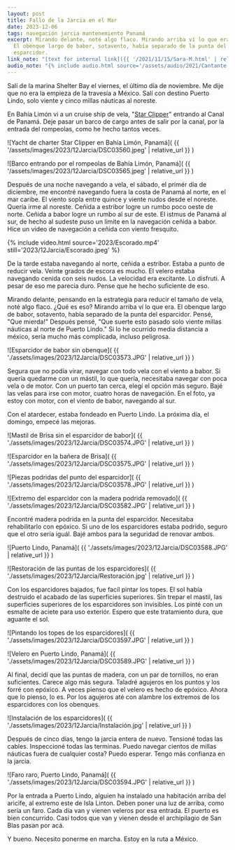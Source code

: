 ```yaml
---
layout: post
title: Fallo de la Jarcia en el Mar
date: 2023-12-06
tags: navegación jarcia mantenemiento Panamá
excerpt: Mirando delante, noté algo flaco. Mirando arriba ví lo que era.
  El obenque largo de babor, sotavento, había separado de la punta del
  esparcidor.
link_note: "[text for internal link]({{ '/2021/11/15/Sara-M.html' | relative_url }})"
audio_note: "{% include audio.html source='/assets/audio/2021/Cantante.m4a' %}"
---
```


Salí de la marina Shelter Bay el viernes, el último día de noviembre.
Me dije que no era la empieza de la travesía a México. Salí con destino
Puerto Lindo, solo viente y cinco millas náuticas al noreste.

En Bahía Limón vi a un cruise ship de vela, "[Star Clipper][star]" entrando
al Canal de Panamá. Deje pasar un barco de cargo antes de salir por
la canal, por la entrada del rompeolas, como he hecho tantos veces.

[star]: https://www.starclippers.com/us-dom/our-fleet/tall-ships/star-clipper.html

![Yacht de charter Star Clipper en Bahía Limón, Panamá](
  {{ '/assets/images/2023/12Jarcia/DSC03560.jpeg' | relative_url }}
)

![Barco entrando por el rompeolas de Bahía Limón, Panamá](
  {{ '/assets/images/2023/12Jarcia/DSC03565.jpeg' | relative_url }}
)

Después de una noche navegando a vela, el sábado, el primér día de diciembre,
me encontré navegando fuera la costa de Panamá al norte, en el mar caribe.  El
viento sopla entre quince y viente nudos desde el noreste.  Quería irme al
noreste. Ceñida a estribor logre un rumbo poco oeste de norte.  Ceñida a babor
logre un rumbo al sur de este.  El istmus de Panamá al sur, de hecho al sudeste
puso un limite en la navegación ceñida a babor.  Hice un video de navegación a
ceñida con viento fresquito.

{% include video.html
  source='2023/Escorado.mp4'
  still='2023/12Jarcia/Escorado.jpeg'
%}

De la tarde estaba navegando al norte, ceñida a estribor.
Estaba a punto de reducir vela. Veinte grados de escora es mucho.
El velero estaba navegando cenida con seis nudos.
La velocidad era excitante. Lo disfruti.
A pesar de eso me parecia duro. Pense que he hecho suficiente de eso.

Mirando delante, pensando en la estrategia para reducir el tamaño de vela,
noté algo flaco. ¿Qué es eso? Mirando arriba ví lo que era.
El obenque largo de babor, sotavento, había separado de la punta del esparcidor.
Pensé, "Que mierda!" Después pensé, "Que suerte esto pasado solo viente millas
náuticas al norte de Puerto Lindo." Si lo he ocurrido media distancia a méxico,
sería mucho más complicada, incluso peligrosa.

![Esparcidor de babor sin obenque](
  {{ './assets/images/2023/12Jarcia/DSC03573.JPG' | relative_url }}
)

Segura que no podía virar, navegar con todo vela con el viento a babor.
Si quería quedarme con un mástil, lo que quería, necesitaba navegar con
poca vela o de motor.
Con un puerto tan cerca, elegí el opción más seguro.
Bajé las velas para irse con motor, cuatro horas de navegación.
En el foto, ya estoy con motor, con el viento de babor, navegando al sur.

Con el atardecer, estaba fondeado en Puerto Lindo. La próxima día, el
domingo, empecé las mejoras.

![Mastil de Brisa sin el esparcidor de babor](
  {{ './assets/images/2023/12Jarcia/DSC03574.JPG' | relative_url }}
)

![Esparcidor en la bañera de Brisa](
  {{ './assets/images/2023/12Jarcia/DSC03575.JPG' | relative_url }}
)

![Piezas podridas del punto del esparcidor](
  {{ './assets/images/2023/12Jarcia/DSC03578.JPG' | relative_url }}
)

![Extremo del esparcidor con la madera podrida removado](
  {{ './assets/images/2023/12Jarcia/DSC03582.JPG' | relative_url }}
)

Encontré madera podrida en la punta del esparcidor. Necesitaba rehabilitarlo
con epóxico. Si uno de los esparcidores estaba podrido, seguro que el otro
sería iguál. Bajé ambos para la seguridad de renovar ambos.

![Puerto Lindo, Panamá](
  {{ './assets/images/2023/12Jarcia/DSC03588.JPG' | relative_url }}
)

![Restoración de las puntas de los esparcidores](
  {{ './assets/images/2023/12Jarcia/Restoración.jpg' | relative_url }}
)

Con los esparcidores bajados, fue facíl pintar los topes.
El sol había destruido el acabado de las superficies superiores.
Sin trepar el mastil, las superficies superiores de los esparcidores
son invisibles. Los pinté con un esmalte de aciete para uso exteriór.
Espero que este tratamiento dura, que aguante el sol.

![Pintando los topes de los esparcidores](
  {{ './assets/images/2023/12Jarcia/DSC03597.JPG' | relative_url }}
)

![Velero en Puerto Lindo, Panamá](
  {{ './assets/images/2023/12Jarcia/DSC03589.JPG' | relative_url }}
)

Al final, decidí que las puntas de madera, con un par de tornillos,
no eran suficientes. Carece algo más segura. Taladré agujeros en los
puntos y los forré con epóxico. A veces pienso que el velero es hecho
de epóxico. Ahora que lo pienso, lo es. Por los agujeros até con alambre
los extremos de los esparcidores con los obenques.

![Instalación de los esparcidores](
  {{ './assets/images/2023/12Jarcia/Instalación.jpg' | relative_url }}
)

Después de cinco días, tengo la jarcia entera de nuevo. Tensioné todas
las cables. Inspeccioné todas las terminas. Puedo navegar cientos de
millas náuticas fuera de cualquier costa? Puedo esperar. Tengo más
confianza en la jarcia.

![Faro raro, Puerto Lindo, Panamá](
  {{ './assets/images/2023/12Jarcia/DSC03594.JPG' | relative_url }}
)

Por la entrada a Puerto Lindo, alguien ha instalado una habitación
arriba del aricife, al extremo este de Isla Linton. Deben poner una luz
de arriba, como sería un faro. Cada día van y vienen veleros por esa
entrada. El puerto es bien concurrido. Casi todos que van y vienen desde
el archipilagio de San Blas pasan por acá.

Y bueno. Necesito ponerme en marcha. Estoy en la ruta a México.

